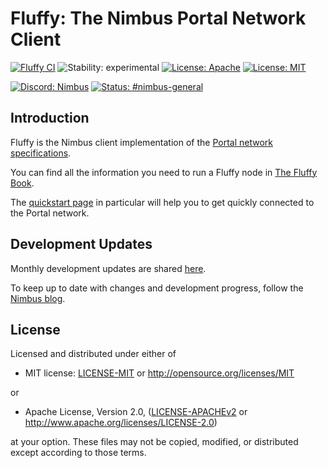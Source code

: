 # Fluffy: The Nimbus Portal Network Client

[![Fluffy CI](https://github.com/status-im/nimbus-eth1/actions/workflows/fluffy.yml/badge.svg)](https://github.com/status-im/nimbus-eth1/actions/workflows/fluffy.yml)
![Stability: experimental](https://img.shields.io/badge/stability-experimental-orange.svg)
[![License: Apache](https://img.shields.io/badge/license-Apache%202.0-blue.svg)](https://opensource.org/licenses/Apache-2.0)
[![License: MIT](https://img.shields.io/badge/license-MIT-blue.svg)](https://opensource.org/licenses/MIT)

[![Discord: Nimbus](https://img.shields.io/badge/Discord-Nimbus-blue.svg)](https://discord.gg/XRxWahP)
[![Status: #nimbus-general](https://img.shields.io/badge/Status-nimbus--general-blue.svg)](https://join.status.im/nimbus-general)

## Introduction

Fluffy is the Nimbus client implementation of the
[Portal network specifications](https://github.com/ethereum/portal-network-specs/blob/master/portal-network.md).

You can find all the information you need to run a Fluffy node in
[The Fluffy Book](https://status-im.github.io/nimbus-eth1).

The [quickstart page](https://status-im.github.io/nimbus-eth1/quick-start.html)
in particular will help you to get quickly connected to the Portal network.

## Development Updates

Monthly development updates are shared
[here](https://hackmd.io/jRpxY4WBQJ-hnsKaPDYqTw).

To keep up to date with changes and development progress, follow the
[Nimbus blog](https://our.status.im/tag/nimbus/).

## License

Licensed and distributed under either of

* MIT license: [LICENSE-MIT](../LICENSE-MIT) or http://opensource.org/licenses/MIT

or

* Apache License, Version 2.0, ([LICENSE-APACHEv2](../LICENSE-APACHEv2) or http://www.apache.org/licenses/LICENSE-2.0)

at your option. These files may not be copied, modified, or distributed except according to those terms.
